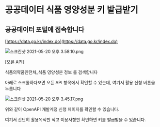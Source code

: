 # 공공데이터 식품 영양성분 키 발급받기

## 공공데이터 포털에 접속합니다

[https://data.go.kr/index.do](https://data.go.kr/index.do)

![스크린샷 2021-05-20 오후 3.58.10.png](https://res.craft.do/user/full/fa176664-3985-eb36-93ba-d918d8fd4d32/doc/024A9CC5-8029-4D05-BF6B-6C1C7B0B136C/740A9CA9-55C1-4FF5-9CC8-F8F95726BC33_2/%202021-05-20%20%203.58.10.png)

[오픈 API]

식품의약품안전처_식품 영양성분 정보 를 검색합니다

아래로 스크롤하다보면 오픈 API 항목에서 확인할 수 있는데, 여기서 활용 신청 버튼을 누릅니다

![스크린샷 2021-05-20 오후 3.45.17.png](https://res.craft.do/user/full/fa176664-3985-eb36-93ba-d918d8fd4d32/doc/024A9CC5-8029-4D05-BF6B-6C1C7B0B136C/AC3DB818-9D99-4074-A7D1-6CE7130183AC_2/%202021-05-20%20%203.45.17.png)

위와 같이 OpenAPI 개발계정 신청 페이지를 확인할 수 있습니다.

여기서 간단히 활용목적만 적고 이용사항만 확인하면 키를 발급받을 수 있습니다.

